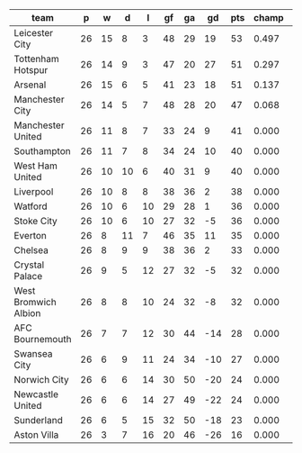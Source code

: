 |         team         | p  | w  | d  | l  | gf | ga | gd  | pts | champ |  rlg  |
|----------------------|----|----|----|----|----|----|-----|-----|-------|-------|
| Leicester City       | 26 | 15 |  8 |  3 | 48 | 29 |  19 |  53 | 0.497 | 0.000|
| Tottenham Hotspur    | 26 | 14 |  9 |  3 | 47 | 20 |  27 |  51 | 0.297 | 0.000|
| Arsenal              | 26 | 15 |  6 |  5 | 41 | 23 |  18 |  51 | 0.137 | 0.000|
| Manchester City      | 26 | 14 |  5 |  7 | 48 | 28 |  20 |  47 | 0.068 | 0.000|
| Manchester United    | 26 | 11 |  8 |  7 | 33 | 24 |   9 |  41 | 0.000 | 0.000|
| Southampton          | 26 | 11 |  7 |  8 | 34 | 24 |  10 |  40 | 0.000 | 0.000|
| West Ham United      | 26 | 10 | 10 |  6 | 40 | 31 |   9 |  40 | 0.000 | 0.000|
| Liverpool            | 26 | 10 |  8 |  8 | 38 | 36 |   2 |  38 | 0.000 | 0.000|
| Watford              | 26 | 10 |  6 | 10 | 29 | 28 |   1 |  36 | 0.000 | 0.001|
| Stoke City           | 26 | 10 |  6 | 10 | 27 | 32 |  -5 |  36 | 0.000 | 0.001|
| Everton              | 26 |  8 | 11 |  7 | 46 | 35 |  11 |  35 | 0.000 | 0.001|
| Chelsea              | 26 |  8 |  9 |  9 | 38 | 36 |   2 |  33 | 0.000 | 0.006|
| Crystal Palace       | 26 |  9 |  5 | 12 | 27 | 32 |  -5 |  32 | 0.000 | 0.027|
| West Bromwich Albion | 26 |  8 |  8 | 10 | 24 | 32 |  -8 |  32 | 0.000 | 0.037|
| AFC Bournemouth      | 26 |  7 |  7 | 12 | 30 | 44 | -14 |  28 | 0.000 | 0.117|
| Swansea City         | 26 |  6 |  9 | 11 | 24 | 34 | -10 |  27 | 0.000 | 0.265|
| Norwich City         | 26 |  6 |  6 | 14 | 30 | 50 | -20 |  24 | 0.000 | 0.411|
| Newcastle United     | 26 |  6 |  6 | 14 | 27 | 49 | -22 |  24 | 0.000 | 0.592|
| Sunderland           | 26 |  6 |  5 | 15 | 32 | 50 | -18 |  23 | 0.000 | 0.562|
| Aston Villa          | 26 |  3 |  7 | 16 | 20 | 46 | -26 |  16 | 0.000 | 0.979|
